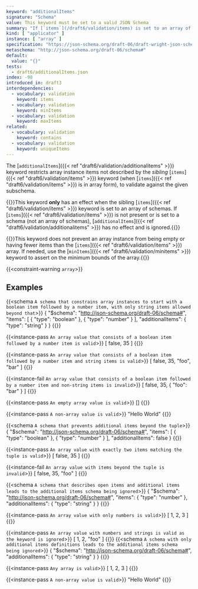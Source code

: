 ```yaml
---
keyword: "additionalItems"
signature: "Schema"
value: This keyword must be set to a valid JSON Schema
summary: "If [`items`](/draft6/validation/items) is set to an array of schemas, validation succeeds if each element of the instance not covered by it validates against this schema."
kind: [ "applicator" ]
instance: [ "array" ]
specification: "https://json-schema.org/draft-06/draft-wright-json-schema-validation-01#rfc.section.6.10"
metaschema: "http://json-schema.org/draft-06/schema#"
default:
  value: "{}"
tests:
  - draft6/additionalItems.json
index: -98
introduced_in: draft3
interdependencies:
  - vocabulary: validation
    keyword: items
  - vocabulary: validation
    keyword: minItems
  - vocabulary: validation
    keyword: maxItems
related:
  - vocabulary: validation
    keyword: contains
  - vocabulary: validation
    keyword: uniqueItems
---
```


The [`additionalItems`]({{< ref "draft6/validation/additionalitems" >}})
keyword restricts array instance items not described by the _sibling_
[`items`]({{< ref "draft6/validation/items" >}}) keyword (when [`items`]({{<
ref "draft6/validation/items" >}}) is in array form), to validate against the
given subschema.

{{<common-pitfall>}}This keyword **only** has an effect when the sibling
[`items`]({{< ref "draft6/validation/items" >}}) keyword is set to an array of
schemas. If [`items`]({{< ref "draft6/validation/items" >}}) is not present or
is set to a schema (not an array of schemas), [`additionalItems`]({{< ref
"draft6/validation/additionalitems" >}}) has no effect and is
ignored.{{</common-pitfall>}}

{{<common-pitfall>}}This keyword does not prevent an array instance from being
empty or having fewer items than the [`items`]({{< ref
"draft6/validation/items" >}}) array. If needed, use the [`minItems`]({{< ref
"draft6/validation/minitems" >}}) keyword to assert on the minimum bounds of the
array.{{</common-pitfall>}}

{{<constraint-warning `array`>}}

## Examples

{{<schema `A schema that constrains array instances to start with a boolean item followed by a number item, with only string items allowed beyond that`>}}
{
  "$schema": "http://json-schema.org/draft-06/schema#",
  "items": [ { "type": "boolean" }, { "type": "number" } ],
  "additionalItems": { "type": "string" }
}
{{</schema>}}

{{<instance-pass `An array value that consists of a boolean item followed by a number item is valid`>}}
[ false, 35 ]
{{</instance-pass>}}

{{<instance-pass `An array value that consists of a boolean item followed by a number item and string items is valid`>}}
[ false, 35, "foo", "bar" ]
{{</instance-pass>}}

{{<instance-fail `An array value that consists of a boolean item followed by a number item and non-string items is invalid`>}}
[ false, 35, { "foo": "bar" } ]
{{</instance-fail>}}

{{<instance-pass `An empty array value is valid`>}}
[]
{{</instance-pass>}}

{{<instance-pass `A non-array value is valid`>}}
"Hello World"
{{</instance-pass>}}

{{<schema `A schema that prevents additional items beyond the tuple`>}}
{
  "$schema": "http://json-schema.org/draft-06/schema#",
  "items": [ { "type": "boolean" }, { "type": "number" } ],
  "additionalItems": false
}
{{</schema>}}

{{<instance-pass `An array value with exactly two items matching the tuple is valid`>}}
[ false, 35 ]
{{</instance-pass>}}

{{<instance-fail `An array value with items beyond the tuple is invalid`>}}
[ false, 35, "foo" ]
{{</instance-fail>}}

{{<schema `A schema that describes open items and additional items leads to the additional items schema being ignored`>}}
{
  "$schema": "http://json-schema.org/draft-06/schema#",
  "items": { "type": "number" },
  "additionalItems": { "type": "string" }
}
{{</schema>}}

{{<instance-pass `An array value with only numbers is valid`>}}
[ 1, 2, 3 ]
{{</instance-pass>}}

{{<instance-pass `An array value with numbers and strings is valid as the keyword is ignored`>}}
[ 1, 2, "foo" ]
{{</instance-pass>}}
{{<schema `A schema with only additional items definitions leads to the additional items schema being ignored`>}}
{
  "$schema": "http://json-schema.org/draft-06/schema#",
  "additionalItems": { "type": "string" }
}
{{</schema>}}

{{<instance-pass `Any array is valid`>}}
[ 1, 2, 3 ]
{{</instance-pass>}}

{{<instance-pass `A non-array value is valid`>}}
"Hello World"
{{</instance-pass>}}
